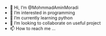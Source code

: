 - 👋 Hi, I’m @MohmmadAminMoradi
- 👀 I’m interested in programming 
- 🌱 I’m currently learning python
- 💞️ I’m looking to collaborate on useful project
- 📫 How to reach me ...

<!---
MohmmadAminMoradi/MohmmadAminMoradi is a ✨ special ✨ repository because its `README.md` (this file) appears on your GitHub profile.
You can click the Preview link to take a look at your changes.
--->
